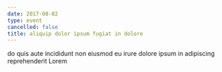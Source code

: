 ```yaml
---
date: 2017-08-02
type: event
cancelled: false
title: aliquip dolor ipsum fugiat in dolore
---
```

do quis aute incididunt non eiusmod eu irure dolore ipsum in adipiscing reprehenderit Lorem